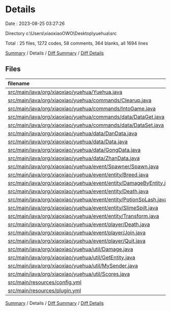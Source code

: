 # Details

Date : 2023-08-25 03:27:26

Directory c:\\Users\\xiaoxiaoOWO\\Desktop\\yuehua\\src

Total : 25 files,  1272 codes, 58 comments, 364 blanks, all 1694 lines

[Summary](results.md) / Details / [Diff Summary](diff.md) / [Diff Details](diff-details.md)

## Files
| filename | language | code | comment | blank | total |
| :--- | :--- | ---: | ---: | ---: | ---: |
| [src/main/java/org/xiaoxiao/yuehua/Yuehua.java](/src/main/java/org/xiaoxiao/yuehua/Yuehua.java) | Java | 61 | 12 | 24 | 97 |
| [src/main/java/org/xiaoxiao/yuehua/commands/Clearup.java](/src/main/java/org/xiaoxiao/yuehua/commands/Clearup.java) | Java | 53 | 3 | 4 | 60 |
| [src/main/java/org/xiaoxiao/yuehua/commands/IntoGame.java](/src/main/java/org/xiaoxiao/yuehua/commands/IntoGame.java) | Java | 46 | 1 | 11 | 58 |
| [src/main/java/org/xiaoxiao/yuehua/commands/data/DataGet.java](/src/main/java/org/xiaoxiao/yuehua/commands/data/DataGet.java) | Java | 28 | 0 | 4 | 32 |
| [src/main/java/org/xiaoxiao/yuehua/commands/data/DataSet.java](/src/main/java/org/xiaoxiao/yuehua/commands/data/DataSet.java) | Java | 47 | 0 | 23 | 70 |
| [src/main/java/org/xiaoxiao/yuehua/data/DanData.java](/src/main/java/org/xiaoxiao/yuehua/data/DanData.java) | Java | 41 | 0 | 11 | 52 |
| [src/main/java/org/xiaoxiao/yuehua/data/Data.java](/src/main/java/org/xiaoxiao/yuehua/data/Data.java) | Java | 192 | 2 | 54 | 248 |
| [src/main/java/org/xiaoxiao/yuehua/data/GongData.java](/src/main/java/org/xiaoxiao/yuehua/data/GongData.java) | Java | 41 | 0 | 11 | 52 |
| [src/main/java/org/xiaoxiao/yuehua/data/ZhanData.java](/src/main/java/org/xiaoxiao/yuehua/data/ZhanData.java) | Java | 6 | 0 | 2 | 8 |
| [src/main/java/org/xiaoxiao/yuehua/event/Spawner/Spawn.java](/src/main/java/org/xiaoxiao/yuehua/event/Spawner/Spawn.java) | Java | 21 | 4 | 3 | 28 |
| [src/main/java/org/xiaoxiao/yuehua/event/entity/Breed.java](/src/main/java/org/xiaoxiao/yuehua/event/entity/Breed.java) | Java | 10 | 0 | 4 | 14 |
| [src/main/java/org/xiaoxiao/yuehua/event/entity/DamageByEntity.java](/src/main/java/org/xiaoxiao/yuehua/event/entity/DamageByEntity.java) | Java | 29 | 1 | 4 | 34 |
| [src/main/java/org/xiaoxiao/yuehua/event/entity/Death.java](/src/main/java/org/xiaoxiao/yuehua/event/entity/Death.java) | Java | 10 | 0 | 3 | 13 |
| [src/main/java/org/xiaoxiao/yuehua/event/entity/PotionSpLash.java](/src/main/java/org/xiaoxiao/yuehua/event/entity/PotionSpLash.java) | Java | 16 | 0 | 3 | 19 |
| [src/main/java/org/xiaoxiao/yuehua/event/entity/SlimeSpilt.java](/src/main/java/org/xiaoxiao/yuehua/event/entity/SlimeSpilt.java) | Java | 10 | 0 | 3 | 13 |
| [src/main/java/org/xiaoxiao/yuehua/event/entity/Transform.java](/src/main/java/org/xiaoxiao/yuehua/event/entity/Transform.java) | Java | 10 | 0 | 3 | 13 |
| [src/main/java/org/xiaoxiao/yuehua/event/player/Death.java](/src/main/java/org/xiaoxiao/yuehua/event/player/Death.java) | Java | 32 | 1 | 7 | 40 |
| [src/main/java/org/xiaoxiao/yuehua/event/player/Join.java](/src/main/java/org/xiaoxiao/yuehua/event/player/Join.java) | Java | 42 | 13 | 10 | 65 |
| [src/main/java/org/xiaoxiao/yuehua/event/player/Quit.java](/src/main/java/org/xiaoxiao/yuehua/event/player/Quit.java) | Java | 10 | 0 | 3 | 13 |
| [src/main/java/org/xiaoxiao/yuehua/util/Damage.java](/src/main/java/org/xiaoxiao/yuehua/util/Damage.java) | Java | 24 | 6 | 7 | 37 |
| [src/main/java/org/xiaoxiao/yuehua/util/GetEntity.java](/src/main/java/org/xiaoxiao/yuehua/util/GetEntity.java) | Java | 145 | 0 | 46 | 191 |
| [src/main/java/org/xiaoxiao/yuehua/util/MySender.java](/src/main/java/org/xiaoxiao/yuehua/util/MySender.java) | Java | 121 | 0 | 43 | 164 |
| [src/main/java/org/xiaoxiao/yuehua/util/Scores.java](/src/main/java/org/xiaoxiao/yuehua/util/Scores.java) | Java | 263 | 15 | 78 | 356 |
| [src/main/resources/config.yml](/src/main/resources/config.yml) | YAML | 0 | 0 | 1 | 1 |
| [src/main/resources/plugin.yml](/src/main/resources/plugin.yml) | YAML | 14 | 0 | 2 | 16 |

[Summary](results.md) / Details / [Diff Summary](diff.md) / [Diff Details](diff-details.md)